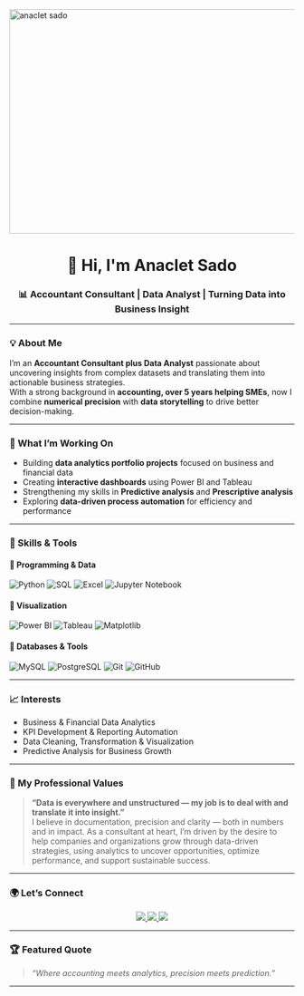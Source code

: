 <img width="1584" height="396" alt="anaclet sado" src="https://github.com/user-attachments/assets/7954849b-ff5d-479c-a1ee-37ebf1507045" />

<h1 align="center">👋 Hi, I'm Anaclet Sado</h1>
<h3 align="center">📊 Accountant Consultant | Data Analyst | Turning Data into Business Insight</h3>

---

### 💡 About Me  
I’m an **Accountant Consultant plus Data Analyst** passionate about uncovering insights from complex datasets and translating them into actionable business strategies.  
With a strong background in **accounting, over 5 years helping SMEs**, now I combine **numerical precision** with **data storytelling** to drive better decision-making.

---

### 🚀 What I’m Working On  
- Building **data analytics portfolio projects** focused on business and financial data  
- Creating **interactive dashboards** using Power BI and Tableau  
- Strengthening my skills in **Predictive analysis** and **Prescriptive analysis**  
- Exploring **data-driven process automation** for efficiency and performance

---

### 🧠 Skills & Tools  

#### 🔹 **Programming & Data**
![Python](https://img.shields.io/badge/Python-3670A0?style=for-the-badge&logo=python&logoColor=ffdd54)
![SQL](https://img.shields.io/badge/SQL-336791?style=for-the-badge&logo=postgresql&logoColor=white)
![Excel](https://img.shields.io/badge/Excel-217346?style=for-the-badge&logo=microsoftexcel&logoColor=white)
![Jupyter Notebook](https://img.shields.io/badge/Jupyter-F37626?style=for-the-badge&logo=jupyter&logoColor=white)

#### 🔹 **Visualization**
![Power BI](https://img.shields.io/badge/Power%20BI-F2C811?style=for-the-badge&logo=powerbi&logoColor=black)
![Tableau](https://img.shields.io/badge/Tableau-E97627?style=for-the-badge&logo=tableau&logoColor=white)
![Matplotlib](https://img.shields.io/badge/Matplotlib-11557c?style=for-the-badge&logo=python&logoColor=white)

#### 🔹 **Databases & Tools**
![MySQL](https://img.shields.io/badge/MySQL-00758F?style=for-the-badge&logo=mysql&logoColor=white)
![PostgreSQL](https://img.shields.io/badge/PostgreSQL-4169E1?style=for-the-badge&logo=postgresql&logoColor=white)
![Git](https://img.shields.io/badge/Git-F05033?style=for-the-badge&logo=git&logoColor=white)
![GitHub](https://img.shields.io/badge/GitHub-181717?style=for-the-badge&logo=github&logoColor=white)

---

### 📈 Interests  
- Business & Financial Data Analytics  
- KPI Development & Reporting Automation  
- Data Cleaning, Transformation & Visualization  
- Predictive Analysis for Business Growth  

---

### 💬 My Professional Values  
> **“Data is everywhere and unstructured — my job is to deal with and translate it into insight.”**  
> I believe in documentation, precision and clarity — both in numbers and in impact. As a consultant at heart, I’m driven by the desire to help companies and organizations grow through data-driven strategies, using analytics to uncover opportunities, optimize performance, and support sustainable success.

---

### 🌍 Let’s Connect  

<p align="center">
  <a href="https://www.linkedin.com/in/anaclet-sado" target="_blank">
    <img src="https://img.shields.io/badge/LinkedIn-0077B5?style=for-the-badge&logo=linkedin&logoColor=white"/>
  </a>
  <a href="mailto:anaclet.sado@email.com">
    <img src="https://img.shields.io/badge/Email-D14836?style=for-the-badge&logo=gmail&logoColor=white"/>
  </a>
  <a href="https://github.com/anacletsado?tab=repositories">
    <img src="https://img.shields.io/badge/GitHub-181717?style=for-the-badge&logo=github&logoColor=white"/>
  </a>
</p>

---

### 🏆 Featured Quote  
> _“Where accounting meets analytics, precision meets prediction.”_  

---

